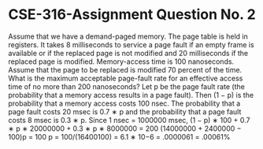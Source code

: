 # CSE-316-Assignment Question No. 2
Assume that we have a demand-paged memory. The page table is held in registers. 
It takes 8 milliseconds to service a page fault if an empty frame is available or 
if the replaced page is not modified and 20 milliseconds if the replaced page is modified.
Memory-access time is 100 nanoseconds. Assume that the page to be replaced is modified
70 percent of the time. What is the maximum acceptable page-fault rate for an effective 
access time of no more than 200 nanoseconds?
Let p be the page fault rate (the probability that a memory access results in a page fault).
Then (1 − p) is the probability that a memory access costs 100 nsec. 
The probability that a page fault costs 20 msec is 0.7 ∗ p and the probability that a page fault costs 8 msec is 0.3 ∗ p.
Since 1 nsec = 1000000 msec,
(1 − p) ∗ 100 + 0.7 ∗ p ∗ 20000000 + 0.3 ∗ p ∗ 8000000 = 200 
(14000000 + 2400000 − 100)p = 100
p = 100/(16400100) = 6.1 ∗ 10−6 = .0000061 = .00061%
